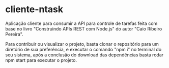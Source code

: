 # cliente-ntask
Aplicação cliente para consumir a API para controle de tarefas feita com base no livro "Construindo APIs REST com Node.js" do autor "Caio Ribeiro Pereira".

Para contribuir ou visualizar o projeto, basta clonar o repositório para um diretório de sua preferência, e executar o comando "npm i" 
no terminal do seu sistema, após a conclusão do download das dependências basta rodar npm start para executar o projeto.
